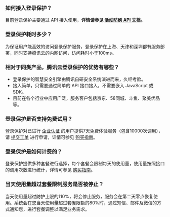 ### 如何接入登录保护？
目前登录保护主要通过 API 接入使用，**详情请参见 [活动防刷 API 文档]()。**
### 登录保护耗时多少？
为保证用户能高效的访问登录保护服务，登录保护在上海、天津和深圳都有服务部署，同时支持腾讯云的内网访问，访问耗时小于100ms。
### 相对于同类产品，腾讯云登录保护的优势有哪些？
- 登录保护的智慧安全引擎由腾讯自研安全系统演进而来，久经考验。
- 接入简单，只需要通过简单的 API 接口接入，不需要嵌入 JavaScript 或 SDK。
- 目前在各个行业中应用广泛，服务客户包括京东、58同城、斗鱼、聚美优品等。


### 登录保护是否支持免费试用？
登录保护对已进行 [企业认证](https://cloud.tencent.com/document/product/378/10496) 的用户提供7天免费体验服务（包含10000次调用），请 [提交工单](https://console.cloud.tencent.com/workorder/category?level1_id=141&level2_id=648&source=0&data_title=T-Sec-%E5%A4%A9%E5%BE%A1%E7%99%BB%E5%BD%95%E4%BF%9D%E6%8A%A4&level3_id=649&radio_title=%E7%BD%91%E7%AB%99%E5%8A%9F%E8%83%BD&queue=15&scene_code=30228&step=2) 进行申请，详情可参见 [购买指南](https://cloud.tencent.com/document/product/1191/42809)。

### 登录保护是如何计费的？
登录保护提供多种套餐进行选择，每个套餐会限制每天的使用量，使用量按照接口的调用次数进行统计，详情可参见 [购买指南](https://cloud.tencent.com/document/product/1191/42809)。

### 当天使用量超过套餐限制服务是否被停止？
当天使用量超过防护上限的110%，将会停止服务，服务会在第二天零点恢复使用。系统会在您当天使用量超过套餐限额的80%时，通过短信、邮件及微信的方式通知您，进行套餐调整以满足业务需求。


